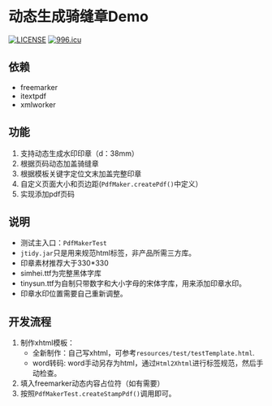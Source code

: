 # 动态生成骑缝章Demo

[![LICENSE](https://img.shields.io/badge/license-Anti%20996-blue.svg)](https://github.com/996icu/996.ICU/blob/master/LICENSE)
[![996.icu](https://img.shields.io/badge/link-996.icu-red.svg)](https://996.icu)

## 依赖

- freemarker
- itextpdf
- xmlworker

## 功能

1. 支持动态生成水印印章（d：38mm）
1. 根据页码动态加盖骑缝章
1. 根据模板关键字定位文末加盖完整印章
1. 自定义页面大小和页边距(`PdfMaker.createPdf()`中定义）
1. 实现添加pdf页码

## 说明
- 测试主入口：`PdfMakerTest`
- `jtidy.jar`只是用来规范html标签，非产品所需三方库。
- 印章素材推荐大于330*330
- simhei.ttf为完整黑体字库
- tinysun.ttf为自制只带数字和大小字母的宋体字库，用来添加印章水印。
- 印章水印位置需要自己重新调整。

## 开发流程

1. 制作xhtml模板：
   - 全新制作：自己写xhtml，可参考`resources/test/testTemplate.html`.
   - word转码: word手动另存为html，通过`Html2Xhtml`进行标签规范，然后手动检查。
2. 填入freemarker动态内容占位符（如有需要）
3. 按照`PdfMakerTest.createStampPdf()`调用即可。